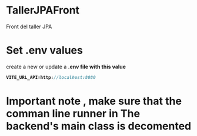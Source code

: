 # TallerJPAFront
Front del taller JPA

# Set .env values
create a new or update a  <b>.env <b> file with this value
```scala
VITE_URL_API=http://localhost:8080
```

# Important note , make sure that the comman line runner in The backend's main class is decomented
